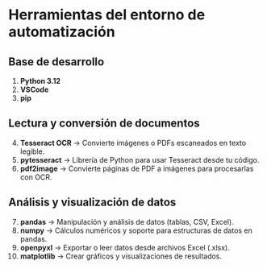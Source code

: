#  Herramientas del entorno de automatización

##  Base de desarrollo
1. **Python 3.12** 
2. **VSCode** 
3. **pip** 



##  Lectura y conversión de documentos
4. **Tesseract OCR** → Convierte imágenes o PDFs escaneados en texto legible.  
5. **pytesseract** → Librería de Python para usar Tesseract desde tu código.  
6. **pdf2image** → Convierte páginas de PDF a imágenes para procesarlas con OCR.


##  Análisis y visualización de datos
7. **pandas** → Manipulación y análisis de datos (tablas, CSV, Excel).  
8. **numpy** → Cálculos numéricos y soporte para estructuras de datos en pandas.  
9. **openpyxl** → Exportar o leer datos desde archivos Excel (.xlsx).  
10. **matplotlib** → Crear gráficos y visualizaciones de resultados.

